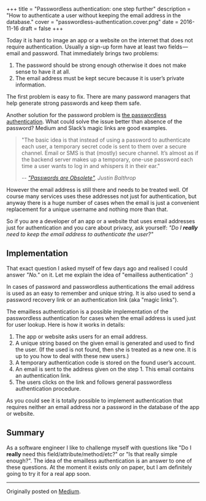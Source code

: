 +++
title = "Passwordless authentication: one step further"
description = "How to authenticate a user without keeping the email address in the database."
cover = "passwordless-authentication.cover.png"
date = 2016-11-16
draft = false
+++

Today it is hard to image an app or a website on the internet that does not require authentication. Usually a sign-up form have at least two fields — email and password. That immediately brings two problems:

1. The password should be strong enough otherwise it does not make sense to have it at all.
2. The email address must be kept secure because it is user’s private information.

<!--more-->

The first problem is easy to fix. There are many password managers that help generate strong passwords and keep them safe.

Another solution for the password problem is [the passwordless authentication](https://medium.com/@ninjudd/passwords-are-obsolete-9ed56d483eb). What could solve the issue better than absence of the password? Medium and Slack’s magic links are good examples.

> "The basic idea is that instead of using a password to authenticate each user, a temporary secret code is sent to them over a secure channel. Email or SMS is that (mostly) secure channel. It’s almost as if the backend server makes up a temporary, one-use password each time a user wants to log in and whispers it in their ear."
>
> _-- ["Passwords are Obsolete"](https://medium.com/@ninjudd/passwords-are-obsolete-9ed56d483eb), Justin Balthrop_

However the email address is still there and needs to be treated well. Of course many services uses these addresses not just for authentication, but anyway there is a huge number of cases when the email is just a convenient replacement for a unique username and nothing more than that.

So if you are a developer of an app or a website that uses email addresses just for authentication and you care about privacy, ask yourself: _"Do I **really** need to keep the email address to authenticate the user?"_

## Implementation

That exact question I asked myself of few days ago and realised I could answer _"No."_ on it. Let me explain the idea of "emailless authentication" :)

In cases of password and passwordless authentications the email address is used as an easy to remember and unique string. It is also used to send a password recovery link or an authentication link (aka "magic links").

The emailless authentication is a possible implementation of the passwordless authentication for cases when the email address is used just for user lookup. Here is how it works in details:

1. The app or website asks users for an email address.
2. A unique string based on the given email is generated and used to find the user. (If the used is not found, then she is treated as a new one. It is up to you how to deal with these new users.)
3. A temporary authentication code is stored on the found user’s account.
4. An email is sent to the address given on the step 1. This email contains an authentication link.
5. The users clicks on the link and follows general passwordless authentication procedure.

As you could see it is totally possible to implement authentication that requires neither an email address nor a password in the database of the app or website.

## Summary

As a software engineer I like to challenge myself with questions like "Do I **really** need this field/attribute/method/etc?" or "Is that really simple enough?". The idea of the emailless authentication is an answer to one of these questions. At the moment it exists only on paper, but I am definitely going to try it for a real app soon.

---

Originally posted on [Medium](https://medium.com/@soulim/passwordless-authentication-one-step-further-fd06833e785f).

